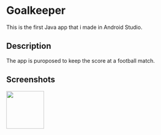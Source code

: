 # Goalkeeper
This is the first Java app that i made in Android Studio.

## Description
The app is puroposed to keep the score at a football match.


## Screenshots
<img src="screenshots/Goalkeepeer.png" width=100>

